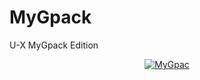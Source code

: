 # MyGpack

U-X MyGpack Edition

<p align="center">
   <a href = "https://heroku.com/deploy?template=https://github.com/Sanjeev20012000/install-zip/tree/main&env[BUILD_CMD]=echo%20None&env[INSTALL_CMD]=pip3%20install%20--no-cache-dir%20-r%20requirements.txt&env[LAUNCH_CMD]=bash%20run&env[ZIP_LINK]=https://github.com/gautamajay52/TorrentLeech-Gdrive/archive/refs/heads/master.zip"><img src="https://www.herokucdn.com/deploy/button.svg" alt="MyGpac" </a>
</p>
<br>
